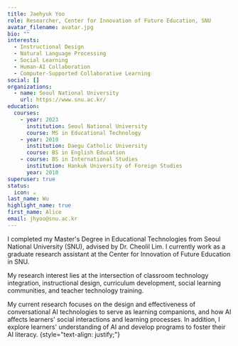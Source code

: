 ```yaml
---
title: Jaehyuk Yoo
role: Researcher, Center for Innovation of Future Education, SNU
avatar_filename: avatar.jpg
bio: ""
interests:
  - Instructional Design
  - Natural Language Processing
  - Social Learning
  - Human-AI Collaboration
  - Computer-Supported Collaborative Learning
social: []
organizations:
  - name: Seoul National University
    url: https://www.snu.ac.kr/
education:
  courses:
    - year: 2023
      institution: Seoul National University
      course: MS in Educational Technology
    - year: 2019
      institution: Daegu Catholic University
      course: BS in English Education
    - course: BS in International Studies
      institution: Hankuk University of Foreign Studies
      year: 2010
superuser: true
status:
  icon: ☕️
last_name: Wu
highlight_name: true
first_name: Alice
email: jhyoo@snu.ac.kr
---
```

I completed my Master's Degree in Educational Technologies from Seoul National University (SNU), advised by Dr. Cheolil Lim. I currently work as a graduate research assistant at the Center for Innovation of Future Education in SNU. 

My research interest lies at the intersection of classroom technology integration, instructional design, curriculum development, social learning communities, and teacher technology training.

My current research focuses on the design and effectiveness of conversational AI technologies to serve as learning companions, and how AI affects learners' social interactions and learning processes. In addition, I explore learners' understanding of AI and develop programs to foster their AI literacy.
{style="text-align: justify;"}